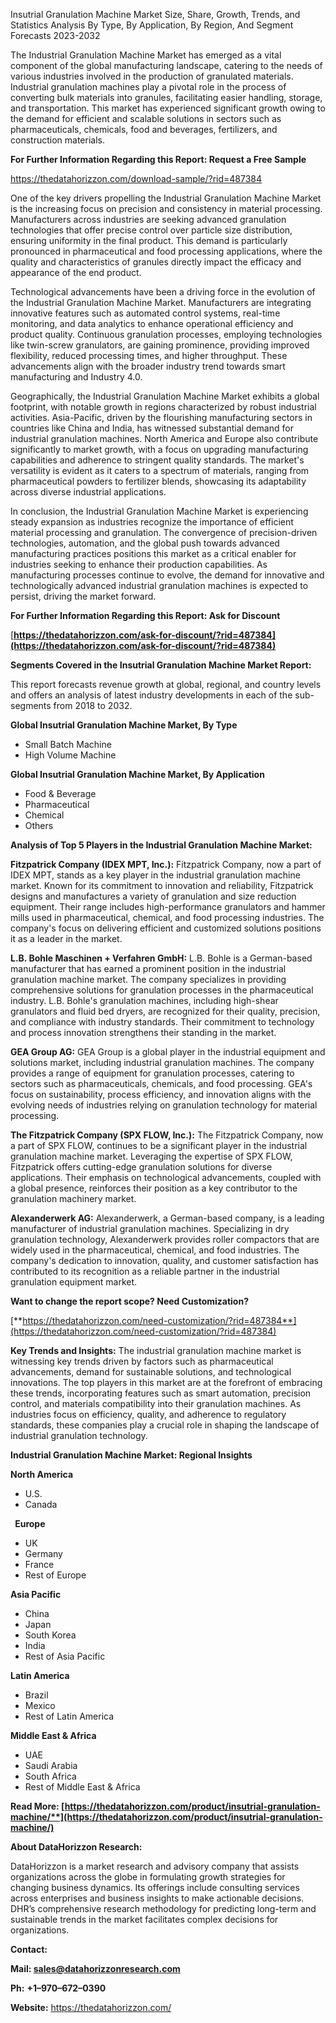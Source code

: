 ﻿Insutrial Granulation Machine Market Size, Share, Growth, Trends, and Statistics Analysis By Type, By Application, By Region, And Segment Forecasts 2023-2032

The Industrial Granulation Machine Market has emerged as a vital component of the global manufacturing landscape, catering to the needs of various industries involved in the production of granulated materials. Industrial granulation machines play a pivotal role in the process of converting bulk materials into granules, facilitating easier handling, storage, and transportation. This market has experienced significant growth owing to the demand for efficient and scalable solutions in sectors such as pharmaceuticals, chemicals, food and beverages, fertilizers, and construction materials.

**For Further Information Regarding this Report: Request a Free Sample**

<https://thedatahorizzon.com/download-sample/?rid=487384>

One of the key drivers propelling the Industrial Granulation Machine Market is the increasing focus on precision and consistency in material processing. Manufacturers across industries are seeking advanced granulation technologies that offer precise control over particle size distribution, ensuring uniformity in the final product. This demand is particularly pronounced in pharmaceutical and food processing applications, where the quality and characteristics of granules directly impact the efficacy and appearance of the end product.

Technological advancements have been a driving force in the evolution of the Industrial Granulation Machine Market. Manufacturers are integrating innovative features such as automated control systems, real-time monitoring, and data analytics to enhance operational efficiency and product quality. Continuous granulation processes, employing technologies like twin-screw granulators, are gaining prominence, providing improved flexibility, reduced processing times, and higher throughput. These advancements align with the broader industry trend towards smart manufacturing and Industry 4.0.

Geographically, the Industrial Granulation Machine Market exhibits a global footprint, with notable growth in regions characterized by robust industrial activities. Asia-Pacific, driven by the flourishing manufacturing sectors in countries like China and India, has witnessed substantial demand for industrial granulation machines. North America and Europe also contribute significantly to market growth, with a focus on upgrading manufacturing capabilities and adherence to stringent quality standards. The market's versatility is evident as it caters to a spectrum of materials, ranging from pharmaceutical powders to fertilizer blends, showcasing its adaptability across diverse industrial applications.

In conclusion, the Industrial Granulation Machine Market is experiencing steady expansion as industries recognize the importance of efficient material processing and granulation. The convergence of precision-driven technologies, automation, and the global push towards advanced manufacturing practices positions this market as a critical enabler for industries seeking to enhance their production capabilities. As manufacturing processes continue to evolve, the demand for innovative and technologically advanced industrial granulation machines is expected to persist, driving the market forward.

**For Further Information Regarding this Report: Ask for Discount** 

[**https://thedatahorizzon.com/ask-for-discount/?rid=487384](https://thedatahorizzon.com/ask-for-discount/?rid=487384)** 

**Segments Covered in the Insutrial Granulation Machine Market Report:**

This report forecasts revenue growth at global, regional, and country levels and offers an analysis of latest industry developments in each of the sub-segments from 2018 to 2032.

**Global Insutrial Granulation Machine Market, By Type**

- Small Batch Machine
- High Volume Machine

**Global Insutrial Granulation Machine Market, By Application**

- Food & Beverage
- Pharmaceutical
- Chemical
- Others

**Analysis of Top 5 Players in the Industrial Granulation Machine Market:**

**Fitzpatrick Company (IDEX MPT, Inc.):** Fitzpatrick Company, now a part of IDEX MPT, stands as a key player in the industrial granulation machine market. Known for its commitment to innovation and reliability, Fitzpatrick designs and manufactures a variety of granulation and size reduction equipment. Their range includes high-performance granulators and hammer mills used in pharmaceutical, chemical, and food processing industries. The company's focus on delivering efficient and customized solutions positions it as a leader in the market.

**L.B. Bohle Maschinen + Verfahren GmbH:** L.B. Bohle is a German-based manufacturer that has earned a prominent position in the industrial granulation machine market. The company specializes in providing comprehensive solutions for granulation processes in the pharmaceutical industry. L.B. Bohle's granulation machines, including high-shear granulators and fluid bed dryers, are recognized for their quality, precision, and compliance with industry standards. Their commitment to technology and process innovation strengthens their standing in the market.

**GEA Group AG:** GEA Group is a global player in the industrial equipment and solutions market, including industrial granulation machines. The company provides a range of equipment for granulation processes, catering to sectors such as pharmaceuticals, chemicals, and food processing. GEA's focus on sustainability, process efficiency, and innovation aligns with the evolving needs of industries relying on granulation technology for material processing.

**The Fitzpatrick Company (SPX FLOW, Inc.):** The Fitzpatrick Company, now a part of SPX FLOW, continues to be a significant player in the industrial granulation machine market. Leveraging the expertise of SPX FLOW, Fitzpatrick offers cutting-edge granulation solutions for diverse applications. Their emphasis on technological advancements, coupled with a global presence, reinforces their position as a key contributor to the granulation machinery market.

**Alexanderwerk AG:** Alexanderwerk, a German-based company, is a leading manufacturer of industrial granulation machines. Specializing in dry granulation technology, Alexanderwerk provides roller compactors that are widely used in the pharmaceutical, chemical, and food industries. The company's dedication to innovation, quality, and customer satisfaction has contributed to its recognition as a reliable partner in the industrial granulation equipment market.

**Want to change the report scope? Need Customization?**

[**https://thedatahorizzon.com/need-customization/?rid=487384**](https://thedatahorizzon.com/need-customization/?rid=487384)

**Key Trends and Insights:** The industrial granulation machine market is witnessing key trends driven by factors such as pharmaceutical advancements, demand for sustainable solutions, and technological innovations. The top players in this market are at the forefront of embracing these trends, incorporating features such as smart automation, precision control, and materials compatibility into their granulation machines. As industries focus on efficiency, quality, and adherence to regulatory standards, these companies play a crucial role in shaping the landscape of industrial granulation technology.

**Industrial Granulation Machine Market: Regional Insights**

**North America**

- U.S.
- Canada

` `**Europe**

- UK
- Germany
- France
- Rest of Europe

**Asia Pacific**

- China
- Japan
- South Korea
- India
- Rest of Asia Pacific

**Latin America**

- Brazil
- Mexico
- Rest of Latin America

**Middle East & Africa**

- UAE
- Saudi Arabia
- South Africa
- Rest of Middle East & Africa

**Read More: [https://thedatahorizzon.com/product/insutrial-granulation-machine/**](https://thedatahorizzon.com/product/insutrial-granulation-machine/)**

**About DataHorizzon Research:**

DataHorizzon is a market research and advisory company that assists organizations across the globe in formulating growth strategies for changing business dynamics. Its offerings include consulting services across enterprises and business insights to make actionable decisions. DHR’s comprehensive research methodology for predicting long-term and sustainable trends in the market facilitates complex decisions for organizations.

**Contact:**

**Mail: <sales@datahorizzonresearch.com>**

**Ph:** **+1–970–672–0390**

**Website:** <https://thedatahorizzon.com/>
